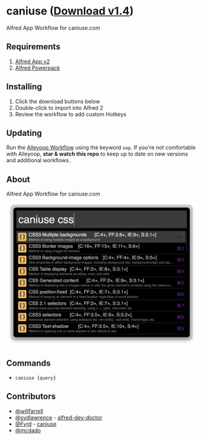 caniuse ([Download v1.4](https://raw.github.com/willfarrell/alfred-caniuse-workflow/master/caniuse.alfredworkflow))
=====================

Alfred App Workflow for caniuse.com

## Requirements
1. [Alfred App v2](http://www.alfredapp.com/#download)
1. [Alfred Powerpack](https://buy.alfredapp.com/)

## Installing
1. Click the download buttons below
2. Double-click to import into Alfred 2
3. Review the workflow to add custom Hotkeys

## Updating
Run the [Alleyoop Workflow](http://www.alfredforum.com/topic/1582-alleyoop-update-alfred-workflows/) using the keyword `oop`. If you're not comfortable with Alleyoop, **star & watch this repo** to keep up to date on new versions and additional workflows.

## About
Alfred App Workflow for caniuse.com

![alt text][caniuse]

## Commands
- `caniuse {query}`

## Contributors
- [@willfarrell](https://github.com/willfarrell)
- [@sydlawrence](https://github.com/sydlawrence) - [alfred-dev-doctor](https://github.com/sydlawrence/alfred-dev-doctor)
- [@Fyrd](https://github.com/Fyrd) - [caniuse](https://github.com/Fyrd/caniuse)
- [@mcdado](https://github.com/mcdado)

[caniuse]: ./screenshots/caniuse-browser.png "Sample search"
